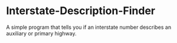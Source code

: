 # Interstate-Description-Finder
A simple program that tells you if an interstate number describes an auxiliary or primary highway. 
